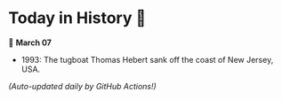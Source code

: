 # Today in History 📅

📅 **March 07**

- 1993: The tugboat Thomas Hebert sank off the coast of New Jersey, USA.

*(Auto-updated daily by GitHub Actions!)*

